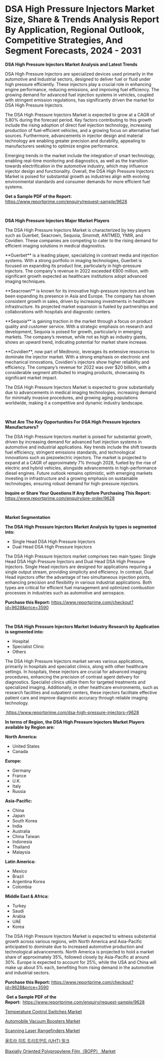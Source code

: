 <p><h1>DSA High Pressure Injectors Market Size, Share & Trends Analysis Report By Application, Regional Outlook, Competitive Strategies, And Segment Forecasts, 2024 - 2031</h1></p><p><strong>DSA High Pressure Injectors Market Analysis and Latest Trends</strong></p>
<p><p>DSA High Pressure Injectors are specialized devices used primarily in the automotive and industrial sectors, designed to deliver fuel or fluid under high pressure efficiently. These injectors play a crucial role in enhancing engine performance, reducing emissions, and improving fuel efficiency. The growing demand for advanced fuel injection systems in vehicles, coupled with stringent emission regulations, has significantly driven the market for DSA High Pressure Injectors.</p><p>The DSA High Pressure Injectors Market is expected to grow at a CAGR of 5.80% during the forecast period. Key factors contributing to this growth include the rising adoption of direct fuel injection technology, increasing production of fuel-efficient vehicles, and a growing focus on alternative fuel sources. Furthermore, advancements in injector design and material technology are enabling greater precision and durability, appealing to manufacturers seeking to optimize engine performance.</p><p>Emerging trends in the market include the integration of smart technology, enabling real-time monitoring and diagnostics, as well as the transition towards electrification in the automotive industry, which may influence injector design and functionality. Overall, the DSA High Pressure Injectors Market is poised for substantial growth as industries align with evolving environmental standards and consumer demands for more efficient fuel systems.</p></p>
<p><strong>Get a Sample PDF of the Report:&nbsp;</strong> <a href="https://www.reportprime.com/enquiry/request-sample/9628">https://www.reportprime.com/enquiry/request-sample/9628</a></p>
<p>&nbsp;</p>
<p><strong>DSA High Pressure Injectors Major Market Players</strong></p>
<p><p>The DSA High Pressure Injectors Market is characterized by key players such as Guerbet, Seacrown, Sequoia, Sinomdt, ANTMED, YMIR, and Covidien. These companies are competing to cater to the rising demand for efficient imaging solutions in medical diagnostics.</p><p>**Guerbet** is a leading player, specializing in contrast media and injection systems. With a strong portfolio in imaging technologies, Guerbet is focused on expanding its product line, particularly in high-pressure injectors. The company's revenue in 2022 exceeded €800 million, with significant growth expected as healthcare institutions adopt advanced imaging techniques.</p><p>**Seacrown** is known for its innovative high-pressure injectors and has been expanding its presence in Asia and Europe. The company has shown consistent growth in sales, driven by increasing investments in healthcare infrastructure. Its projected market expansion is fueled by partnerships and collaborations with hospitals and diagnostic centers.</p><p>**Sequoia** is gaining traction in the market through a focus on product quality and customer service. With a strategic emphasis on research and development, Sequoia is poised for growth, particularly in emerging markets. The company’s revenue, while not as high as industry giants, shows an upward trend, indicating potential for market share increase.</p><p>**Covidien**, now part of Medtronic, leverages its extensive resources to dominate the injector market. With a strong emphasis on electronic and mechanical innovations, Covidien's injectors show higher reliability and efficiency. The company’s revenue for 2022 was over $20 billion, with a considerable segment attributed to imaging products, showcasing its significant market impact.</p><p>The DSA High Pressure Injectors Market is expected to grow substantially due to advancements in medical imaging technologies, increasing demand for minimally invasive procedures, and growing aging populations worldwide, making it a competitive and dynamic industry landscape.</p></p>
<p>&nbsp;</p>
<p><strong>What Are The Key Opportunities For DSA High Pressure Injectors Manufacturers?</strong></p>
<p><p>The DSA High Pressure Injectors market is poised for substantial growth, driven by increasing demand for advanced fuel injection systems in automotive and industrial applications. Key trends include the shift towards fuel efficiency, stringent emissions standards, and technological innovations such as piezoelectric injectors. The market is projected to expand at a CAGR of approximately 7% through 2028, fueled by the rise of electric and hybrid vehicles, alongside advancements in high-performance diesel engines. Future outlook remains optimistic, with emerging markets investing in infrastructure and a growing emphasis on sustainable technologies, ensuring robust demand for high-pressure injectors.</p></p>
<p><strong>Inquire or Share Your Questions If Any Before Purchasing This Report:</strong> <a href="https://www.reportprime.com/enquiry/pre-order/9628">https://www.reportprime.com/enquiry/pre-order/9628</a></p>
<p>&nbsp;</p>
<p><strong>Market Segmentation</strong></p>
<p><strong>The DSA High Pressure Injectors Market Analysis by types is segmented into:</strong></p>
<p><ul><li>Single Head DSA High Pressure Injectors</li><li>Dual Head DSA High Pressure Injectors</li></ul></p>
<p><p>The DSA High Pressure Injectors market comprises two main types: Single Head DSA High Pressure Injectors and Dual Head DSA High Pressure Injectors. Single Head injectors are designed for applications requiring a single output stream, providing simplicity and efficiency. In contrast, Dual Head injectors offer the advantage of two simultaneous injection points, enhancing precision and flexibility in various industrial applications. Both types are critical for efficient fuel management and optimized combustion processes in industries such as automotive and aerospace.</p></p>
<p><strong>Purchase this Report:&nbsp;</strong><a href="https://www.reportprime.com/checkout?id=9628&price=3590">https://www.reportprime.com/checkout?id=9628&price=3590</a></p>
<p>&nbsp;</p>
<p><strong>The DSA High Pressure Injectors Market Industry Research by Application is segmented into:</strong></p>
<p><ul><li>Hospital</li><li>Specialist Clinic</li><li>Others</li></ul></p>
<p><p>The DSA High Pressure Injectors market serves various applications, primarily in hospitals and specialist clinics, along with other healthcare settings. In hospitals, these injectors are crucial for advanced imaging procedures, enhancing the precision of contrast agent delivery for diagnostics. Specialist clinics utilize them for targeted treatments and specialized imaging. Additionally, in other healthcare environments, such as research facilities and outpatient centers, these injectors facilitate effective patient care and improve diagnostic accuracy through reliable imaging technology.</p></p>
<p><a href="https://www.reportprime.com/dsa-high-pressure-injectors-r9628">&nbsp;https://www.reportprime.com/dsa-high-pressure-injectors-r9628</a></p>
<p><strong>In terms of Region, the DSA High Pressure Injectors Market Players available by Region are:</strong></p>
<p>
    <p> <strong> North America: </strong>
        <ul>
            <li>United States</li>
            <li>Canada</li>
        </ul>
        </p> 
    <p> <strong> Europe: </strong>
        <ul>
            <li>Germany</li>
            <li>France</li>
            <li>U.K.</li>
            <li>Italy</li>
            <li>Russia</li>
        </ul>
        </p> 
    <p> <strong> Asia-Pacific: </strong>
        <ul>
            <li>China</li>
            <li>Japan</li>
            <li>South Korea</li>
            <li>India</li>
            <li>Australia</li>
            <li>China Taiwan</li>
            <li>Indonesia</li>
            <li>Thailand</li>
            <li>Malaysia</li>
        </ul>
        </p> 
    <p> <strong> Latin America: </strong>
        <ul>
            <li>Mexico</li>
            <li>Brazil</li>
            <li>Argentina Korea</li>
            <li>Colombia</li>
        </ul>
        </p> 
    <p> <strong> Middle East & Africa: </strong>
        <ul>
            <li>Turkey</li>
            <li>Saudi</li>
            <li>Arabia</li>
            <li>UAE</li>
            <li>Korea</li>
        </ul>
    </p>
    </p>
<p><p>The DSA High Pressure Injectors Market is expected to witness substantial growth across various regions, with North America and Asia-Pacific anticipated to dominate due to increased automotive production and technological advancements. North America is projected to hold a market share of approximately 35%, followed closely by Asia-Pacific at around 30%. Europe is expected to account for 25%, while the USA and China will make up about 5% each, benefiting from rising demand in the automotive and industrial sectors.</p></p>
<p><strong>Purchase this Report: </strong><a href="https://www.reportprime.com/checkout?id=9628&price=3590">https://www.reportprime.com/checkout?id=9628&price=3590</a></p>
<p>&nbsp;<strong>Get a Sample PDF of the Report:&nbsp;&nbsp;</strong><a href="https://www.reportprime.com/enquiry/request-sample/9628">https://www.reportprime.com/enquiry/request-sample/9628</a></p>
<p><strong></strong></p>
<p><p><a href="https://www.linkedin.com/pulse/strategic-insights-global-temperature-control-switches-mfwff?trackingId=jsjTURRNRuuJHmR77W7epg%3D%3D">Temperature Control Switches Market</a></p><p><a href="https://issuu.com/reportprime-2/docs/automobile-vacuum-boosters-market-s_0ebee2eb76a7f2">Automobile Vacuum Boosters Market</a></p><p><a href="https://www.linkedin.com/pulse/scanning-laser-rangefinders-industry-forecast-market-shifts-ia6hf?trackingId=%2FV4NUB7aSjimjbGlVzxzEg%3D%3D">Scanning Laser Rangefinders Market</a></p><p><a href="https://medium.com/@duncanbolton68/ultra-heat-treatment-uht-milk-market-%EC%9D%98-%EA%B8%80%EB%A1%9C%EB%B2%8C-%EC%8B%9C%EC%9E%A5-%EA%B0%9C%EC%9A%94%EB%8A%94-%EC%A0%84-%EC%84%B8%EA%B3%84-%EB%B0%8F-%EC%A3%BC%EC%9A%94-%EC%8B%9C%EC%9E%A5%EC%9D%98-%EC%82%B0%EC%97%85%EC%97%90-%EC%98%81%ED%96%A5%EC%9D%84-%EB%AF%B8%EC%B9%98%EB%8A%94-%EC%A3%BC%EC%9A%94-%ED%8A%B8%EB%A0%8C%EB%93%9C%EC%97%90-%EB%8C%80%ED%95%9C-%EB%8F%85%ED%8A%B9%ED%95%9C-%EA%B4%80%EC%A0%90%EC%9D%84-f328d0943c54">울트라 히트 트리트먼트 (UHT) 밀크</a></p><p><a href="https://medium.com/@josefahauck/the-global-biaxially-oriented-polypropylene-film-bopp-market-identifies-drivers-restraints-13522974b8a9">Biaxially Oriented Polypropylene Film（BOPP） Market</a></p></p>